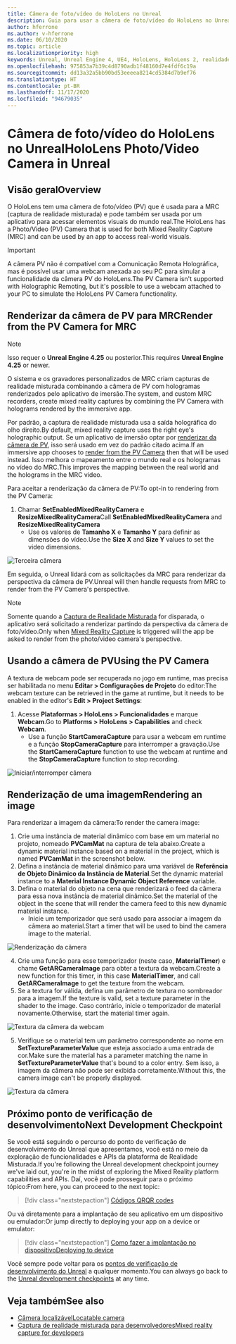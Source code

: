 ```yaml
---
title: Câmera de foto/vídeo do HoloLens no Unreal
description: Guia para usar a câmera de foto/vídeo do HoloLens no Unreal
author: hferrone
ms.author: v-hferrone
ms.date: 06/10/2020
ms.topic: article
ms.localizationpriority: high
keywords: Unreal, Unreal Engine 4, UE4, HoloLens, HoloLens 2, realidade misturada, desenvolvimento, recursos, documentação, guias, hologramas, câmera, câmera PV, MRC, headset de realidade misturada, headset do windows mixed reality, headset de realidade virtual
ms.openlocfilehash: 975853a7b39c4d8790adb1f48160d7e4fdf6c19a
ms.sourcegitcommit: dd13a32a5bb90bd53eeeea8214cd5384d7b9ef76
ms.translationtype: HT
ms.contentlocale: pt-BR
ms.lasthandoff: 11/17/2020
ms.locfileid: "94679035"
---
```

# <a name="hololens-photovideo-camera-in-unreal"></a><span data-ttu-id="d2148-104">Câmera de foto/vídeo do HoloLens no Unreal</span><span class="sxs-lookup"><span data-stu-id="d2148-104">HoloLens Photo/Video Camera in Unreal</span></span>

## <a name="overview"></a><span data-ttu-id="d2148-105">Visão geral</span><span class="sxs-lookup"><span data-stu-id="d2148-105">Overview</span></span>

<span data-ttu-id="d2148-106">O HoloLens tem uma câmera de foto/vídeo (PV) que é usada para a MRC (captura de realidade misturada) e pode também ser usada por um aplicativo para acessar elementos visuais do mundo real.</span><span class="sxs-lookup"><span data-stu-id="d2148-106">The HoloLens has a Photo/Video (PV) Camera that is used for both Mixed Reality Capture (MRC) and can be used by an app to access real-world visuals.</span></span> 

> [!IMPORTANT]
> <span data-ttu-id="d2148-107">A câmera PV não é compatível com a Comunicação Remota Holográfica, mas é possível usar uma webcam anexada ao seu PC para simular a funcionalidade da câmera PV do HoloLens.</span><span class="sxs-lookup"><span data-stu-id="d2148-107">The PV Camera isn't supported with Holographic Remoting, but it's possible to use a webcam attached to your PC to simulate the HoloLens PV Camera functionality.</span></span>

## <a name="render-from-the-pv-camera-for-mrc"></a><span data-ttu-id="d2148-108">Renderizar da câmera de PV para MRC</span><span class="sxs-lookup"><span data-stu-id="d2148-108">Render from the PV Camera for MRC</span></span>

> [!NOTE]
> <span data-ttu-id="d2148-109">Isso requer o **Unreal Engine 4.25** ou posterior.</span><span class="sxs-lookup"><span data-stu-id="d2148-109">This requires **Unreal Engine 4.25** or newer.</span></span>

<span data-ttu-id="d2148-110">O sistema e os gravadores personalizados de MRC criam capturas de realidade misturada combinando a câmera de PV com hologramas renderizados pelo aplicativo de imersão.</span><span class="sxs-lookup"><span data-stu-id="d2148-110">The system, and custom MRC recorders, create mixed reality captures by combining the PV Camera with holograms rendered by the immersive app.</span></span>

<span data-ttu-id="d2148-111">Por padrão, a captura de realidade misturada usa a saída holográfica do olho direito.</span><span class="sxs-lookup"><span data-stu-id="d2148-111">By default, mixed reality capture uses the right eye's holographic output.</span></span> <span data-ttu-id="d2148-112">Se um aplicativo de imersão optar por [renderizar da câmera de PV](../platform-capabilities-and-apis/mixed-reality-capture-for-developers.md#render-from-the-pv-camera-opt-in), isso será usado em vez do padrão citado acima.</span><span class="sxs-lookup"><span data-stu-id="d2148-112">If an immersive app chooses to [render from the PV Camera](../platform-capabilities-and-apis/mixed-reality-capture-for-developers.md#render-from-the-pv-camera-opt-in) then that will be used instead.</span></span> <span data-ttu-id="d2148-113">Isso melhora o mapeamento entre o mundo real e os hologramas no vídeo do MRC.</span><span class="sxs-lookup"><span data-stu-id="d2148-113">This improves the mapping between the real world and the holograms in the MRC video.</span></span>

<span data-ttu-id="d2148-114">Para aceitar a renderização da câmera de PV:</span><span class="sxs-lookup"><span data-stu-id="d2148-114">To opt-in to rendering from the PV Camera:</span></span>

1. <span data-ttu-id="d2148-115">Chamar **SetEnabledMixedRealityCamera** e **ResizeMixedRealityCamera**</span><span class="sxs-lookup"><span data-stu-id="d2148-115">Call **SetEnabledMixedRealityCamera** and **ResizeMixedRealityCamera**</span></span>
    * <span data-ttu-id="d2148-116">Use os valores de **Tamanho X** e **Tamanho Y** para definir as dimensões do vídeo.</span><span class="sxs-lookup"><span data-stu-id="d2148-116">Use the **Size X** and **Size Y** values to set the video dimensions.</span></span>

![Terceira câmera](../platform-capabilities-and-apis/images/unreal-camera-3rd.PNG)

<span data-ttu-id="d2148-118">Em seguida, o Unreal lidará com as solicitações da MRC para renderizar da perspectiva da câmera de PV.</span><span class="sxs-lookup"><span data-stu-id="d2148-118">Unreal will then handle requests from MRC to render from the PV Camera's perspective.</span></span>

> [!NOTE]
> <span data-ttu-id="d2148-119">Somente quando a [Captura de Realidade Misturada](../../mixed-reality-capture.md) for disparada, o aplicativo será solicitado a renderizar partindo da perspectiva da câmera de foto/vídeo.</span><span class="sxs-lookup"><span data-stu-id="d2148-119">Only when [Mixed Reality Capture](../../mixed-reality-capture.md) is triggered will the app be asked to render from the photo/video camera's perspective.</span></span>

## <a name="using-the-pv-camera"></a><span data-ttu-id="d2148-120">Usando a câmera de PV</span><span class="sxs-lookup"><span data-stu-id="d2148-120">Using the PV Camera</span></span>

<span data-ttu-id="d2148-121">A textura de webcam pode ser recuperada no jogo em runtime, mas precisa ser habilitada no menu **Editar > Configurações de Projeto** do editor:</span><span class="sxs-lookup"><span data-stu-id="d2148-121">The webcam texture can be retrieved in the game at runtime, but it needs to be enabled in the editor's **Edit > Project Settings**:</span></span>
1. <span data-ttu-id="d2148-122">Acesse **Plataformas > HoloLens > Funcionalidades** e marque **Webcam**.</span><span class="sxs-lookup"><span data-stu-id="d2148-122">Go to **Platforms > HoloLens > Capabilities** and check **Webcam**.</span></span>
    * <span data-ttu-id="d2148-123">Use a função **StartCameraCapture** para usar a webcam em runtime e a função **StopCameraCapture** para interromper a gravação.</span><span class="sxs-lookup"><span data-stu-id="d2148-123">Use the **StartCameraCapture** function to use the webcam at runtime and the **StopCameraCapture** function to stop recording.</span></span>

![Iniciar/interromper câmera](images/unreal-camera-startstop.PNG)

## <a name="rendering-an-image"></a><span data-ttu-id="d2148-125">Renderização de uma imagem</span><span class="sxs-lookup"><span data-stu-id="d2148-125">Rendering an image</span></span>
<span data-ttu-id="d2148-126">Para renderizar a imagem da câmera:</span><span class="sxs-lookup"><span data-stu-id="d2148-126">To render the camera image:</span></span>
1. <span data-ttu-id="d2148-127">Crie uma instância de material dinâmico com base em um material no projeto, nomeado **PVCamMat** na captura de tela abaixo.</span><span class="sxs-lookup"><span data-stu-id="d2148-127">Create a dynamic material instance based on a material in the project, which is named **PVCamMat** in the screenshot below.</span></span>  
2. <span data-ttu-id="d2148-128">Defina a instância de material dinâmico para uma variável de **Referência de Objeto Dinâmico da Instância de Material**.</span><span class="sxs-lookup"><span data-stu-id="d2148-128">Set the dynamic material instance to a **Material Instance Dynamic Object Reference** variable.</span></span>  
3. <span data-ttu-id="d2148-129">Defina o material do objeto na cena que renderizará o feed da câmera para essa nova instância de material dinâmico.</span><span class="sxs-lookup"><span data-stu-id="d2148-129">Set the material of the object in the scene that will render the camera feed to this new dynamic material instance.</span></span>
    * <span data-ttu-id="d2148-130">Inicie um temporizador que será usado para associar a imagem da câmera ao material.</span><span class="sxs-lookup"><span data-stu-id="d2148-130">Start a timer that will be used to bind the camera image to the material.</span></span>

![Renderização da câmera](images/unreal-camera-render.PNG)

4. <span data-ttu-id="d2148-132">Crie uma função para esse temporizador (neste caso, **MaterialTimer**) e chame **GetARCameraImage** para obter a textura da webcam.</span><span class="sxs-lookup"><span data-stu-id="d2148-132">Create a new function for this timer, in this case **MaterialTimer**, and call **GetARCameraImage** to get the texture from the webcam.</span></span>  
5. <span data-ttu-id="d2148-133">Se a textura for válida, defina um parâmetro de textura no sombreador para a imagem.</span><span class="sxs-lookup"><span data-stu-id="d2148-133">If the texture is valid, set a texture parameter in the shader to the image.</span></span>  <span data-ttu-id="d2148-134">Caso contrário, inicie o temporizador de material novamente.</span><span class="sxs-lookup"><span data-stu-id="d2148-134">Otherwise, start the material timer again.</span></span>

![Textura da câmera da webcam](images/unreal-camera-texture.PNG)

5. <span data-ttu-id="d2148-136">Verifique se o material tem um parâmetro correspondente ao nome em **SetTextureParameterValue** que esteja associado a uma entrada de cor.</span><span class="sxs-lookup"><span data-stu-id="d2148-136">Make sure the material has a parameter matching the name in **SetTextureParameterValue** that's bound to a color entry.</span></span> <span data-ttu-id="d2148-137">Sem isso, a imagem da câmera não pode ser exibida corretamente.</span><span class="sxs-lookup"><span data-stu-id="d2148-137">Without this, the camera image can't be properly displayed.</span></span>

![Textura da câmera](images/unreal-camera-material.PNG)

## <a name="next-development-checkpoint"></a><span data-ttu-id="d2148-139">Próximo ponto de verificação de desenvolvimento</span><span class="sxs-lookup"><span data-stu-id="d2148-139">Next Development Checkpoint</span></span>

<span data-ttu-id="d2148-140">Se você está seguindo o percurso do ponto de verificação de desenvolvimento do Unreal que apresentamos, você está no meio da exploração de funcionalidades e APIs da plataforma de Realidade Misturada.</span><span class="sxs-lookup"><span data-stu-id="d2148-140">If you're following the Unreal development checkpoint journey we've laid out, you're in the midst of exploring the Mixed Reality platform capabilities and APIs.</span></span> <span data-ttu-id="d2148-141">Daí, você pode prosseguir para o próximo tópico:</span><span class="sxs-lookup"><span data-stu-id="d2148-141">From here, you can proceed to the next topic:</span></span>

> [!div class="nextstepaction"]
> [<span data-ttu-id="d2148-142">Códigos QR</span><span class="sxs-lookup"><span data-stu-id="d2148-142">QR codes</span></span>](unreal-qr-codes.md)

<span data-ttu-id="d2148-143">Ou vá diretamente para a implantação de seu aplicativo em um dispositivo ou emulador:</span><span class="sxs-lookup"><span data-stu-id="d2148-143">Or jump directly to deploying your app on a device or emulator:</span></span>

> [!div class="nextstepaction"]
> [<span data-ttu-id="d2148-144">Como fazer a implantação no dispositivo</span><span class="sxs-lookup"><span data-stu-id="d2148-144">Deploying to device</span></span>](unreal-deploying.md)

<span data-ttu-id="d2148-145">Você sempre pode voltar para os [pontos de verificação de desenvolvimento do Unreal](unreal-development-overview.md#3-platform-capabilities-and-apis) a qualquer momento.</span><span class="sxs-lookup"><span data-stu-id="d2148-145">You can always go back to the [Unreal development checkpoints](unreal-development-overview.md#3-platform-capabilities-and-apis) at any time.</span></span>

## <a name="see-also"></a><span data-ttu-id="d2148-146">Veja também</span><span class="sxs-lookup"><span data-stu-id="d2148-146">See also</span></span>
* [<span data-ttu-id="d2148-147">Câmera localizável</span><span class="sxs-lookup"><span data-stu-id="d2148-147">Locatable camera</span></span>](../platform-capabilities-and-apis/locatable-camera.md)
* [<span data-ttu-id="d2148-148">Captura de realidade misturada para desenvolvedores</span><span class="sxs-lookup"><span data-stu-id="d2148-148">Mixed reality capture for developers</span></span>](../platform-capabilities-and-apis/mixed-reality-capture-for-developers.md)
